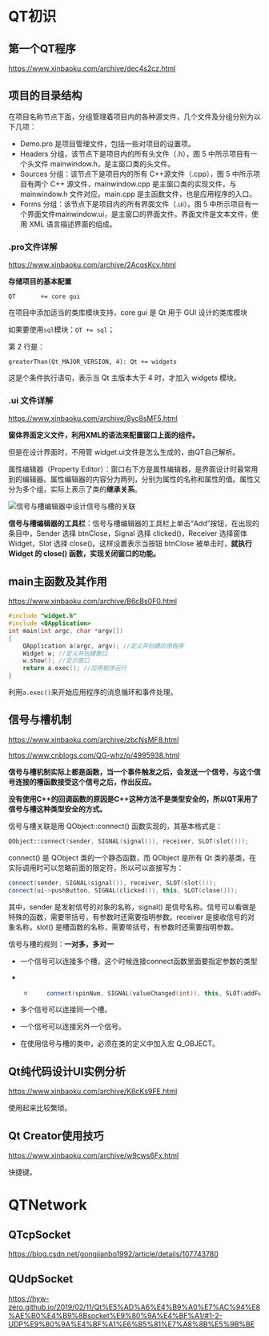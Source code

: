 # QT初识

## 第一个QT程序

https://www.xinbaoku.com/archive/dec4s2cz.html

## 项目的目录结构

在项目名称节点下面，分组管理着项目内的各种源文件，几个文件及分组分别为以下几项：

- Demo.pro 是项目管理文件，包括一些对项目的设置项。
- Headers 分组，该节点下是项目内的所有头文件（.h），图 5 中所示项目有一个头文件 mainwindow.h，是主窗口类的头文件。
- Sources 分组：该节点下是项目内的所有 C++源文件（.cpp），图 5 中所示项目有两个 C++ 源文件，mainwindow.cpp 是主窗口类的实现文件，与 mainwindow.h 文件对应。main.cpp 是主函数文件，也是应用程序的入口。
- Forms 分组：该节点下是项目内的所有界面文件（.ui）。图 5 中所示项目有一个界面文件mainwindow.ui，是主窗口的界面文件。界面文件是文本文件，使用 XML 语言描述界面的组成。

### .pro文件详解

https://www.xinbaoku.com/archive/2AcqsKcv.html

**存储项目的基本配置**

```properties
QT       += core gui
```

在项目中添加适当的类库模块支持，core gui 是 Qt 用于 GUI 设计的类库模块

如果要使用`sql`模块：`QT += sql`；

第 2 行是：

```properties
greaterThan(Qt_MAJOR_VERSION, 4): Qt += widgets
```

这是个条件执行语句，表示当 Qt 主版本大于 4 时，才加入 widgets 模块。

### .ui 文件详解

https://www.xinbaoku.com/archive/8yc8sMF5.html

**窗体界面定义文件，利用XML的语法来配置窗口上面的组件。**

但是在设计界面时，不用管 widget.ui文件是怎么生成的，由QT自己解析。

属性编辑器（Property Editor）：窗口右下方是属性编辑器，是界面设计时最常用到的编辑器。属性编辑器的内容分为两列，分别为属性的名称和属性的值。属性又分为多个组，实际上表示了类的**继承关系**。

![信号与槽编辑器中设计信号与槽的关联](https://www.xinbaoku.com/uploads/allimg/181229/2-1Q229103100196.gif)

**信号与槽编辑器的工具栏**：信号与槽编辑器的工具栏上单击“Add”按钮，在出现的条目中，Sender 选择 btnClose，Signal 选择 clicked()，Receiver 选择窗体 Widget，Slot 选择 close()。这样设置表示当按钮 btnClose 被单击时，**就执行 Widget 的 close() 函数，实现关闭窗口的功能。**

## main主函数及其作用

https://www.xinbaoku.com/archive/B6cBs0F0.html

```c++
#include "widget.h"
#include <QApplication>
int main(int argc, char *argv[])
{
    QApplication a(argc, argv); //定义并创建应用程序
    Widget w; //定义并创建窗口
    w.show(); //显示窗口
    return a.exec(); //应用程序运行
}
```

利用`a.exec()`来开始应用程序的消息循环和事件处理。

## 信号与槽机制

https://www.xinbaoku.com/archive/zbcNsMF8.html

https://www.cnblogs.com/QG-whz/p/4995938.html

**信号与槽机制实际上都是函数，当一个事件触发之后，会发送一个信号，与这个信号连接的槽函数接受这个信号之后，作出反应。**

**没有使用C++的回调函数的原因是C++这种方法不是类型安全的，所以QT采用了信号与槽这种类型安全的方式。**

信号与槽关联是用 QObject::connect() 函数实现的，其基本格式是：

```c++
QObject::connect(sender, SIGNAL(signal()), receiver, SLOT(slot()));
```

connect() 是 QObject 类的一个静态函数，而 QObject 是所有 Qt 类的基类，在实际调用时可以忽略前面的限定符，所以可以直接写为：

```c++
connect(sender, SIGNAL(signal()), receiver, SLOT(slot()));
connect(ui->pushButton, SIGNAL(clicked()), this, SLOT(close()));
```

其中，sender 是发射信号的对象的名称，signal() 是信号名称。信号可以看做是特殊的函数，需要带括号，有参数时还需要指明参数。receiver 是接收信号的对象名称，slot() 是槽函数的名称，需要带括号，有参数时还需要指明参数。

信号与槽的规则：**一对多，多对一**

* 一个信号可以连接多个槽，这个时候连接connect函数里面要指定参数的类型

* * ```C++
        connect(spinNum, SIGNAL(valueChanged(int)), this, SLOT(addFun(int))
    ```

* 多个信号可以连接同一个槽。

* 一个信号可以连接另外一个信号。

* 在使用信号与槽的类中，必须在类的定义中加入宏 Q_OBJECT。

## Qt纯代码设计UI实例分析

https://www.xinbaoku.com/archive/K6cKs9FE.html

使用起来比较繁琐。

## Qt Creator使用技巧

https://www.xinbaoku.com/archive/w9cws6Fx.html

快捷键。

# QTNetwork

## QTcpSocket

https://blog.csdn.net/gongjianbo1992/article/details/107743780

## QUdpSocket

https://hyw-zero.github.io/2019/02/11/Qt%E5%AD%A6%E4%B9%A0%E7%AC%94%E8%AE%B0%E4%B9%8Bsocket%E9%80%9A%E4%BF%A1/#1-2-UDP%E9%80%9A%E4%BF%A1%E6%B5%81%E7%A8%8B%E5%9B%BE



